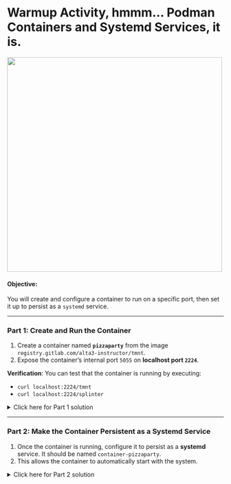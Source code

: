 # Warmup Activity, hmmm... Podman Containers and Systemd Services, it is.

<img src="https://pbs.twimg.com/media/GK6zEO_bcAAYaVN.jpg" width="500">

#### Objective:
You will create and configure a container to run on a specific port, then set it up to persist as a `systemd` service.

---

### Part 1: Create and Run the Container

1. Create a container named **`pizzaparty`** from the image `registry.gitlab.com/alta3-instructor/tmnt`.
2. Expose the container’s internal port `5055` on **localhost port `2224`**.

**Verification**: You can test that the container is running by executing:
- `curl localhost:2224/tmnt`
- `curl localhost:2224/splinter`

<details>
<summary>Click here for Part 1 solution</summary>

```bash
# This is NOT a required step (the image will be pulled regardless) but here's the command just in case a RHCSA exam task requires it of you:
podman pull registry.gitlab.com/alta3-instructor/tmnt

# Create and run the container, exposing the correct ports
podman run --name pizzaparty -d -p 2224:5055 registry.gitlab.com/alta3-instructor/tmnt
```

</details>

---

### Part 2: Make the Container Persistent as a Systemd Service

1. Once the container is running, configure it to persist as a **systemd** service. It should be named `container-pizzaparty`.
2. This allows the container to automatically start with the system.

<details>
<summary>Click here for Part 2 solution</summary>

```bash
# Generate a systemd service file for the container
podman generate systemd --name pizzaparty --files --new

# Move the generated service file to the systemd directory
sudo mv container-pizzaparty.service /etc/systemd/system/

# Reload systemd to recognize the new service file
sudo systemctl daemon-reload

# Enable the service to start on boot
sudo systemctl enable container-pizzaparty

# Start the service
sudo systemctl start container-pizzaparty

# Confirm the service
sudo systemctl status container-pizzaparty
```

</details>
